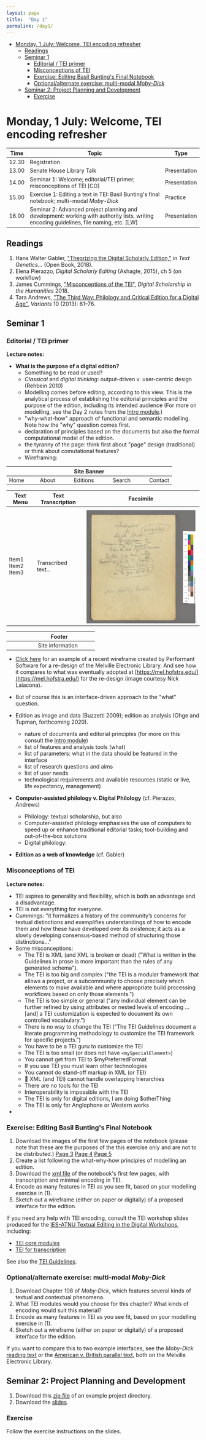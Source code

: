 ```yaml
---
layout: page
title:  "Day 1"
permalink: /day1/
---
```



<!-- @import "[TOC]" {cmd="toc" depthFrom=1 depthTo=6 orderedList=false} -->
<!-- code_chunk_output -->

* [Monday, 1 July: Welcome, TEI encoding refresher](#monday-1-july-welcome-tei-encoding-refresher)
	* [Readings](#readings)
	* [Seminar 1](#seminar-1)
		* [Editorial / TEI primer](#editorial-tei-primer)
		* [Misconceptions of TEI](#misconceptions-of-tei)
		* [Exercise: Editing Basil Bunting's Final Notebook](#exercise-editing-basil-buntings-final-notebook)
		* [Optional/alternate exercise: multi-modal *Moby-Dick*](#optionalalternate-exercise-multi-modal-moby-dick)
	* [Seminar 2: Project Planning and Development](#seminar-2-project-planning-and-development)
		* [Exercise](#exercise)

<!-- /code_chunk_output -->

# Monday, 1 July: Welcome, TEI encoding refresher

|Time   | Topic   | Type |
|---|---|---|
|12.30	| Registration | |
| 13.00	  | Senate House Library Talk	| Presentation |
| 14.00 | Seminar 1: Welcome; editorial/TEI primer; misconceptions of TEI [CO] | Presentation |
| 15.00 | Exercise 1: Editing a text in TEI: Basil Bunting's final notebook; multi-modal *Moby-Dick* | Practice |
| 16.00 | Seminar 2: Advanced project planning and development: working with authority lists, writing encoding guidelines, file naming, etc. [LW] | Presentation |

## Readings

1. Hans Walter Gabler, ["Theorizing the Digital Scholarly Edition,"](https://www.openbookpublishers.com/htmlreader/978-1-78374-363-6/ch6.html#_idTextAnchor018) in *Text Genetics...* (Open Book, 2018).
2. Elena Pierazzo, *Digital Scholarly Editing* (Ashagte, 2015), ch 5 (on workflow)
3. James Cummings, ["Misconceptions of the TEI"](../readings/cummings2018-myths-of-tei.pdf), *Digital Scholarship in the Humanities* 2018.
4. Tara Andrews, ["The Third Way: Philology and Critical Edition for a Digital Age"](https://brill.com/view/book/edcoll/9789401209021/B9789401209021-s006.xml), *Variants* 10 (2013): 61–76.

## Seminar 1

### Editorial / TEI primer

**Lecture notes:**

* **What is the purpose of a digital edition?**
  - Something to be read or used?
  - *Classical* and *digital thinking*: output-driven v. user-centric design (Rehbein 2010)
  - Modelling comes before editing, according to this view. This is the analytical process of establishing the editorial principles and the purpose of the edition, including its intended audience (For more on modelling, see the Day 2 notes from the [Intro module](https://cmohge1.github.io/lrbs-digital-editing-intro-2019/day2/#text-modelling).)
  - "why-what-how" approach of functional and semantic modelling. Note how the "why" question comes first.
  - declaration of principles based on the documents but also the formal computational model of the edition.
  - the tyranny of the page: think first about "page" design (traditional) or think about comutational features?
  - Wireframing:

|Site Banner                     |
|---|
| Home &nbsp; &nbsp; &nbsp; &nbsp; &nbsp;  About &nbsp; &nbsp; &nbsp; &nbsp; &nbsp; &nbsp;  Editions &nbsp; &nbsp; &nbsp; &nbsp; &nbsp; &nbsp;  Search &nbsp; &nbsp; &nbsp; &nbsp; &nbsp; &nbsp; Contact   |

|Text Menu | Text Transcription | Facsimile |
|---|---|---|
|Item1 <br/> Item2 <br/> Item3  | Transcribed text...  | ![ms-img](billy-budd-1.png)   |

|&nbsp; &nbsp; &nbsp; &nbsp; &nbsp; &nbsp; &nbsp; &nbsp; &nbsp; &nbsp; &nbsp; Footer &nbsp; &nbsp; &nbsp; &nbsp; &nbsp; |
|---|
|&nbsp; &nbsp; &nbsp; &nbsp; &nbsp; &nbsp; &nbsp; &nbsp; &nbsp; &nbsp; Site information &nbsp; &nbsp; &nbsp; &nbsp; &nbsp; |

* [Click here](../MEL.pdf) for an example of a recent wireframe created by Performant Software for a re-design of the Melville Electronic Library. And see how it compares to what was eventually adopted at [https://mel.hofstra.edu/](https://mel.hofstra.edu/) for the re-design (image courtesy Nick Laiacona).

* But of course this is an interface-driven approach to the "what" question.
* Edition as image and data (Buzzetti 2009); edition as analysis (Ohge and Tupman, forthcoming 2020).
  - nature of documents and editorial principles (for more on this consult the [Intro module](https://cmohge1.github.io/lrbs-digital-editing-intro-2019/))
  - list of features and analysis tools (what)
  - list of parameters: what in the data should be featured in the interface
  - list of research questions and aims
  - list of user needs
  - technological requirements and available resources (static or live, life expectancy, management)
* **Computer-assisted philology v. Digital Philology** (cf. Pierazzo, Andrews)
  - Philology: textual scholarship, but also
  - Computer-assisted philology emphasises the use of computers to speed up or enhance traditional editorial tasks; tool-building and out-of-the-box solutions
  - Digital philology:
* **Edition as a web of knowledge** (cf. Gabler)

### Misconceptions of TEI

**Lecture notes:**
* TEI aspires to generality and flexibility, which is both an advantage and a disadvantage.
* TEI is not everything for everyone.
* Cummings: "it formalizes a history of the community’s concerns for textual distinctions and exemplifies understandings of how to encode them and how these have developed over its existence; it acts as a slowly developing consensus-based method of structuring those distinctions..."
* Some misconceptions:
  - The TEI is XML (and XML is broken or dead)
  ("What is written in
the Guidelines in prose is more important than the
rules of any generated schema").
  - The TEI is too big and complex ("the TEI is a
modular framework that allows a project, or a subcommunity to choose precisely which elements to make available and where appropriate build processing workflows based on only those elements.")
  - The TEI is too simple or general ("any individual element can be further refined by using attributes or nested levels of encoding ... [and] a TEI customization is expected to document its own controlled vocabulary.")
  - There is no way to change the TEI ("The TEI Guidelines document a literate programming methodology to customize the TEI framework for specific projects.")
  - You have to be a TEI guru to customize the TEI
  - The TEI is too small (or does not have `<mySpecialElement>`)
  - You cannot get from TEI to $myPreferredFormat
  - If you use TEI you must learn other technologies
  - You cannot do stand-off markup in XML (or TEI)
  -  XML (and TEI) cannot handle overlapping hierarchies
  - There are no tools for the TEI
  - Interoperability is impossible with the TEI
  - The TEI is only for digital editions, I am doing $otherThing
  - The TEI is only for Anglophone or Western works
*

### Exercise: Editing Basil Bunting's Final Notebook

1. Download the images of the first few pages of the notebook (please note that these are the purposes of the this exercise only and are not to be distributed.)
[Page 3]()
[Page 4]()
[Page 5]()
2. Create a list following the what-why-how principles of modelling an edition.
3. Download the [xml file](../bunting_last-notebook.xml) of the notebook's first few pages, with transcription and minimal encoding in TEI.
4. Encode as many features in TEI as you see fit, based on your modelling exercise in (1).
5. Sketch out a wireframe (either on paper or digitally) of a proposed interface for the edition.

If you need any help with TEI encoding, consult the TEI workshop slides produced for the [IES-ATNU Textual Editing in the Digital Workshops](https://research.ncl.ac.uk/atnu/news/textualeditinginthedigitalage.html), including:
- [TEI core modules](https://docs.google.com/presentation/d/1c-Ozi1OoXXknYkNM_1Hpt5e8LxtswgoUeONDQ25iuX8/edit?usp=sharing)
- [TEI for transcription](https://docs.google.com/presentation/d/1770nlJA3wYnjR1GSpELV2Dz8DIIJ4B-s-IYZkkmke7Y/edit?usp=sharing)

See also the [TEI Guidelines](https://www.tei-c.org/release/doc/tei-p5-doc/en/html/index.html).

### Optional/alternate exercise: multi-modal *Moby-Dick*

1. Download Chapter 108 of *Moby-Dick*, which features several kinds of textual and contextual phenomena.
2. What TEI modules would you choose for this chapter? What kinds of encoding would suit this material?
3. Encode as many features in TEI as you see fit, based on your modelling exercise in (1).
4. Sketch out a wireframe (either on paper or digitally) of a proposed interface for the edition.

If you want to compare this to two example interfaces, see the *Moby-Dick* [reading text](https://mel-juxta-editions.herokuapp.com/documents/465) or the [American v. British parallel text](https://mel.hofstra.edu/juxta/moby-dick/0/110/sbs?compareTo=1), both on the Melville Electronic Library.   

## Seminar 2: Project Planning and Development

1. Download this [zip file](../ExampleProject_July2019.zip) of an example project directory.
2. Download the [slides](../PlanningYourProject_Williamson_July2019.pdf).

### Exercise

Follow the exercise instructions on the slides.
